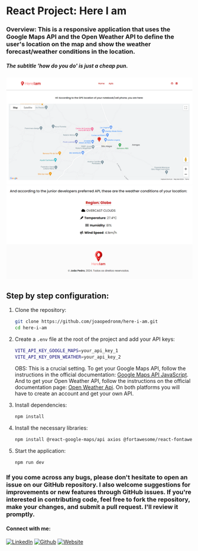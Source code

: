 # React Project: **Here I am**

### Overview: This is a responsive application that uses the Google Maps API and the Open Weather API to define the user's location on the map and show the weather forecast/weather conditions in the location.
##### The subtitle 'how do you do' is just a cheap pun.

<!-- ![Here I Am - Homepage](./src/assets/images/print-here-i-am.png "Here I Am - Homepage") -->
<img src="./src/assets/images/print-here-i-am.png" alt="Here I Am - Homepage" width="600" />
<img src="./src/assets/images/print-2-here-i-am.png" alt="Here I Am - Homepage" width="600" />

## Step by step configuration:

1. Clone the repository:
    ```sh
    git clone https://github.com/joaopedronm/here-i-am.git
    cd here-i-am
    ```

2. Create a `.env` file at the root of the project and add your API keys:
    ```sh
    VITE_API_KEY_GOOGLE_MAPS=your_api_key_1
    VITE_API_KEY_OPEN_WEATHER=your_api_key_2
    ```
    OBS: This is a crucial setting. To get your Google Maps API, follow the instructions in the official documentation: [Google Maps API JavaScript](https://developers.google.com/maps/documentation/javascript).
    And to get your Open Weather API, follow the instructions on the official documentation page: [Open Weather Api](https://openweathermap.org/api). On both platforms you will have to create an account and get your own API.


3. Install dependencies:
    ```sh
    npm install
    ```


4. Install the necessary libraries:
    ```sh
    npm install @react-google-maps/api axios @fortawesome/react-fontawesome @fortawesome/fontawesome-svg-core @fortawesome/free-solid-svg-icons @fortawesome/free-brands-svg-icons
    ```


5. Start the application:
    ```sh
    npm run dev
    ```


### If you come across any bugs, please don't hesitate to open an issue on our GitHub repository. I also welcome suggestions for improvements or new features through GitHub issues. If you're interested in contributing code, feel free to fork the repository, make your changes, and submit a pull request. I'll review it promptly.

#### Connect with me:
[![LinkedIn](https://img.icons8.com/color/48/000000/linkedin.png)](https://www.linkedin.com/in/joaopedronascimento/)
[![Github](https://img.icons8.com/color/48/000000/github.png)](https://github.com/joaopedronm)
[![Website](https://img.icons8.com/color/48/000000/web.png)](https://mrfrontend.tech/)